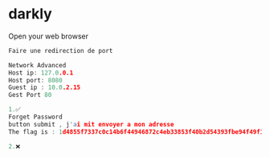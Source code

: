 # darkly

Open your web browser <br>

```c
Faire une redirection de port

Network Advanced 
Host ip: 127.0.0.1
Host port: 8080
Guest ip : 10.0.2.15
Gest Port 80

```

```c
1.✅
Forget Password
button submit , j'ai mit envoyer a mon adresse 
The flag is : 1d4855f7337c0c14b6f44946872c4eb33853f40b2d54393fbe94f49f1e19bbb0

2.❌

```
